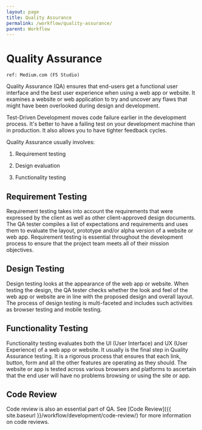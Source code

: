 ```yaml
---
layout: page
title: Quality Assurance
permalink: /workflow/quality-assurance/
parent: Workflow
---
```


# Quality Assurance

`ref: Medium.com (F5 Studio)`

Quality Assurance (QA) ensures that end-users get a functional user interface and the best user experience when using a web app or website. It examines a website or web application to try and uncover any flaws that might have been overlooked during design and development. 

Test-Driven Development moves code failure earlier in the development process. It's better to have a failing test on your development machine than in production. It also allows you to have tighter feedback cycles.

Quality Assurance usually involves:

1. Requirement testing

1. Design evaluation

1. Functionality testing

## Requirement Testing

Requirement testing takes into account the requirements that were expressed by the client as well as other client-approved design documents. The QA tester compiles a list of expectations and requirements and uses them to evaluate the layout, prototype and/or alpha version of a website or web app. Requirement testing is essential throughout the development process to ensure that the project team meets all of their mission objectives.

## Design Testing

Design testing looks at the appearance of the web app or website. When testing the design, the QA tester checks whether the look and feel of the web app or website are in line with the proposed design and overall layout. The process of design testing is multi-faceted and includes such activities as browser testing and mobile testing.

## Functionality Testing

Functionality testing evaluates both the UI (User Interface) and UX (User Experience) of a web app or website. It usually is the final step in Quality Assurance testing. It is a rigorous process that ensures that each link, button, form and all the other features are operating as they should. The website or app is tested across various browsers and platforms to ascertain that the end user will have no problems browsing or using the site or app.

## Code Review

Code review is also an essential part of QA. See [Code Review]({{ site.baseurl }}/workflow/development/code-review/) for more information on code reviews.

